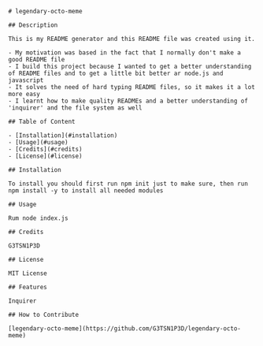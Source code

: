 
    # legendary-octo-meme

    ## Description
    
    This is my README generator and this README file was created using it.

    - My motivation was based in the fact that I normally don't make a good README file
    - I build this project because I wanted to get a better understanding of README files and to get a little bit better ar node.js and javascript
    - It solves the need of hard typing README files, so it makes it a lot more easy 
    - I learnt how to make quality READMEs and a better understanding of 'inquirer' and the file system as well
        
    ## Table of Content 

    - [Installation](#installation)
    - [Usage](#usage)
    - [Credits](#credits)
    - [License](#license)
    
    ## Installation
    
    To install you should first run npm init just to make sure, then run npm install -y to install all needed modules
    
    ## Usage
    
    Rum node index.js
    
    ## Credits
    
    G3TSN1P3D
    
    ## License
    
    MIT License
        
    ## Features
    
    Inquirer
    
    ## How to Contribute
    
    [legendary-octo-meme](https://github.com/G3TSN1P3D/legendary-octo-meme) 
    
    